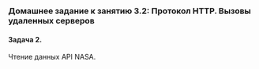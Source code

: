 ### Домашнее задание к занятию 3.2: Протокол HTTP. Вызовы удаленных серверов
#### Задача 2.
Чтение данных API NASA.
